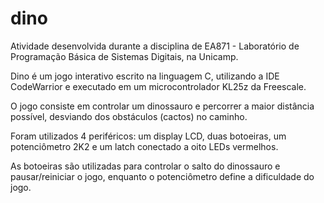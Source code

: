 # dino
Atividade desenvolvida durante a disciplina de EA871 - Laboratório de Programação Básica de Sistemas Digitais, na Unicamp.

Dino é um jogo interativo escrito na linguagem C, utilizando a IDE CodeWarrior e executado em um microcontrolador KL25z da Freescale.

O jogo consiste em controlar um dinossauro e percorrer a maior distância possível, desviando dos obstáculos (cactos) no caminho.

Foram utilizados 4 periféricos: um display LCD, duas botoeiras, um potenciômetro 2K2 e um latch conectado a oito LEDs vermelhos.

As botoeiras são utilizadas para controlar o salto do dinossauro e pausar/reiniciar o jogo, enquanto o potenciômetro define a dificuldade do jogo.
